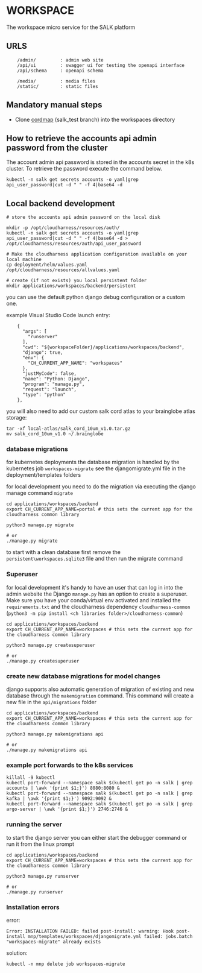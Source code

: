 # WORKSPACE

The workspace micro service for the SALK platform

## URLS
```
    /admin/         : admin web site
    /api/ui         : swagger ui for testing the openapi interface
    /api/schema     : openapi schema

    /media/         : media files
    /static/        : static files
```

## Mandatory manual steps
- Clone [cordmap](https://github.com/afonsobspinto/cordmap/tree/salk_test) (salk_test branch) into the workspaces directory

## How to retrieve the accounts api admin password from the cluster

The account admin api password is stored in the accounts secret in the k8s cluster.
To retrieve the password execute the command below.

```
kubectl -n salk get secrets accounts -o yaml|grep api_user_password|cut -d " " -f 4|base64 -d
```

## Local backend development

```
# store the accounts api admin password on the local disk

mkdir -p /opt/cloudharness/resources/auth/
kubectl -n salk get secrets accounts -o yaml|grep api_user_password|cut -d " " -f 4|base64 -d > /opt/cloudharness/resources/auth/api_user_password

# Make the cloudharness application configuration available on your local machine
cp deployment/helm/values.yaml /opt/cloudharness/resources/allvalues.yaml

# create (if not exists) you local persistent folder
mkdir applications/workspaces/backend/persistent
```

you can use the default python django debug configuration or a custom one.

example Visual Studio Code launch entry:
```
    {
      "args": [
        "runserver"
      ],
      "cwd": "${workspaceFolder}/applications/workspaces/backend",
      "django": true,
      "env": {
        "CH_CURRENT_APP_NAME": "workspaces"
      },
      "justMyCode": false,
      "name": "Python: Django",
      "program": "manage.py",
      "request": "launch",
      "type": "python"
    },
```

you will also need to add our custom salk cord atlas to your brainglobe atlas storage:

```
tar -xf local-atlas/salk_cord_10um_v1.0.tar.gz
mv salk_cord_10um_v1.0 ~/.brainglobe
```

### database migrations
for kubernetes deployments the database migration is handled by the kubernetes job `workspaces-migrate`
see the djangomigrate.yml file in the deployment/templates folders

for local development you need to do the migration via executing the django manage command `migrate`

```
cd applications/workspaces/backend
export CH_CURRENT_APP_NAME=portal # this sets the current app for the cloudharness common library

python3 manage.py migrate

# or
./manage.py migrate
```

to start with a clean database first remove the `persistent\workspaces.sqlite3` file and then run the migrate command

### Superuser
for local development it's handy to have an user that can log in into the admin website
the Django `manage.py` has an option to create a superuser. Make sure you have your 
conda/virtual env activated and installed the `requirements.txt` and the cloudharness
dependency `cloudharness-common` (`python3 -m pip install <ch libraries folder>/cloudharness-common`)

```
cd applications/workspaces/backend
export CH_CURRENT_APP_NAME=workspaces # this sets the current app for the cloudharness common library

python3 manage.py createsuperuser

# or
./manage.py createsuperuser
```

### create new database migrations for model changes
django supports also automatic generation of migration of existing and new database through the `makemigration`
command. This command will create a new file in the `api/migrations` folder

```
cd applications/workspaces/backend
export CH_CURRENT_APP_NAME=workspaces # this sets the current app for the cloudharness common library

python3 manage.py makemigrations api

# or
./manage.py makemigrations api
```

### example port forwards to the k8s services
```
killall -9 kubectl
kubectl port-forward --namespace salk $(kubectl get po -n salk | grep accounts | \awk '{print $1;}') 8080:8080 &
kubectl port-forward --namespace salk $(kubectl get po -n salk | grep kafka | \awk '{print $1;}') 9092:9092 &
kubectl port-forward --namespace salk $(kubectl get po -n salk | grep argo-server | \awk '{print $1;}') 2746:2746 &
```

### running the server
to start the django server you can either start the debugger command or run it from the linux prompt

```
cd applications/workspaces/backend
export CH_CURRENT_APP_NAME=workspaces # this sets the current app for the cloudharness common library

python3 manage.py runserver

# or
./manage.py runserver
```

### Installation errors

error:

`Error: INSTALLATION FAILED: failed post-install: warning: Hook post-install mnp/templates/workspaces/djangomigrate.yml failed: jobs.batch "workspaces-migrate" already exists`

solution:

```
kubectl -n mnp delete job workspaces-migrate
```
